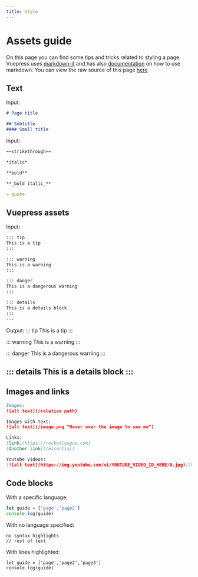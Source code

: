 ```yaml
---
title: style
---
```

# Assets guide

On this page you can find some tips and tricks related to styling a page. Vuepress uses [markdown-it](https://markdown-it.github.io/) and has also [documentation](https://vuepress.vuejs.org/guide/markdown.html#header-anchors) on how to use markdown. You can view the raw source of this page [here](https://github.com/RocketLeagueMapmaking/RL-docs/blob/master/docs/assets.md)

## Text
Input:
```md
# Page title

## Subtitle
#### Small title
```

Input:
```md
~~strikethrough~~

*italic*

**bold**

**_bold italic_**

> quote
```

## Vuepress assets

Input:
```md
::: tip
This is a tip
:::

::: warning
This is a warning
:::

::: danger
This is a dangerous warning
:::

::: details
This is a details block
:::
---
````
Output:
::: tip
This is a tip
:::

::: warning
This is a warning
:::

::: danger
This is a dangerous warning
:::

::: details
This is a details block
:::
---

## Images and links

```md
Images:
![alt text](/relative path)

Images with text:
![alt text](/image.png "Hover over the image to see me")

Links:
[link](https://rocketleague.com)
[Another link](/essential)

Youtube videos:
[![alt text](https://img.youtube.com/vi/YOUTUBE_VIDEO_ID_HERE/0.jpg)](https://www.youtube.com/watch?v=YOUTUBE_VIDEO_ID_HERE)
```

## Code blocks

With a specific language:

```javascript
let guide = ['page','page2']
console.log(guide)
```

With no language specified:
```
no syntax highlights
// rest of text
```
With lines highlighted:

```javascript{1}
let guide = ['page','page2','page3']
console.log(guide)
```